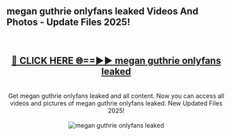 <h2>megan guthrie onlyfans leaked Videos And Photos - Update Files 2025!</h2>
<br>
<div align="center">
<h2><a href="https://linkcuts.com/hfmhzwbr" rel="nofollow">🔴 CLICK HERE 🌐==►► megan guthrie onlyfans leaked</a></h2>
<br>
Get megan guthrie onlyfans leaked and all content. Now you can access all videos and pictures of megan guthrie onlyfans leaked. New Updated Files 2025!
<br>
<br>
<a href="https://linkcuts.com/hfmhzwbr" rel="nofollow" data-target="animated-image.originalLink"><img src="https://i.ibb.co.com/WyWwxjT/player-gif2.gif" alt="megan guthrie onlyfans leaked" style="max-width: 100%; display: inline-block;" data-target="animated-image.originalImage"></a>
</div>
<br>
